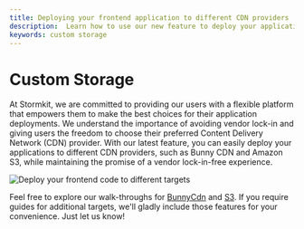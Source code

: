 ```yaml
---
title: Deploying your frontend application to different CDN providers
description:  Learn how to use our new feature to deploy your application to various CDN providers, such as Bunny CDN and CloudFront via S3.
keywords: custom storage
---
```


# Custom Storage

At Stormkit, we are committed to providing our users with a flexible platform that empowers them to make the best choices for their application deployments. We understand the importance of avoiding vendor lock-in and giving users the freedom to choose their preferred Content Delivery Network (CDN) provider. With our latest feature, you can easily deploy your applications to different CDN providers, such as Bunny CDN and Amazon S3, while maintaining the promise of a vendor lock-in-free experience.

<div class="img-wrapper">
    <img src="/assets/docs/features/custom-storage.png" alt="Deploy your frontend code to different targets" />
</div>

Feel free to explore our walk-throughs for [BunnyCdn](/blog/how-to-deploy-to-bunny-cdn) and [S3](/blog/how-to-deploy-on-aws-s3). If you require guides for additional targets, we'll gladly include those features for your convenience. Just let us know!
